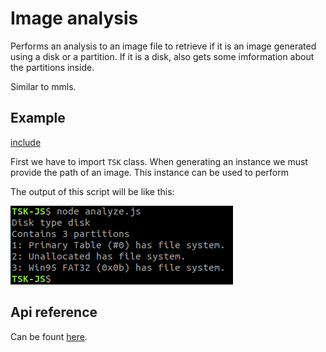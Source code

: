# Image analysis

Performs an analysis to an image file to retrieve if it is an image generated 
using a disk or a partition. If it is a disk, also gets some imformation about 
the partitions inside.

Similar to mmls.

## Example

[include](../../examples/analyze.js)

First we have to import ```TSK``` class. When generating an instance we must 
provide the path of an image. This instance can be used to perform 


The output of this script will be like this:

![Analyze output](../../figures/tsk-js-analyze.png)


## Api reference

Can be fount [here](/generated/classes/_index_d_._tsk_js_.tsk.html#analyze).

